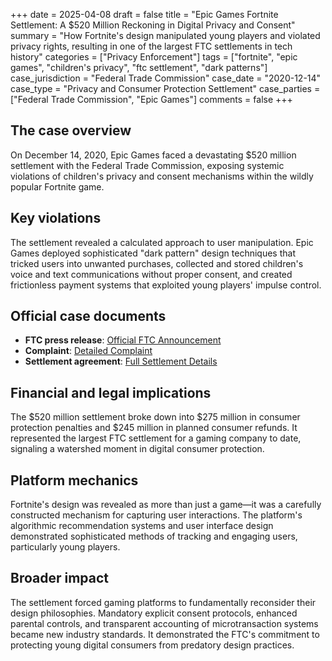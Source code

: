 +++
date = 2025-04-08
draft = false
title = "Epic Games Fortnite Settlement: A $520 Million Reckoning in Digital Privacy and Consent"
summary = "How Fortnite's design manipulated young players and violated privacy rights, resulting in one of the largest FTC settlements in tech history"
categories = ["Privacy Enforcement"]
tags = ["fortnite", "epic games", "children's privacy", "ftc settlement", "dark patterns"]
case_jurisdiction = "Federal Trade Commission"
case_date = "2020-12-14"
case_type = "Privacy and Consumer Protection Settlement"
case_parties = ["Federal Trade Commission", "Epic Games"]
comments = false
+++

## The case overview

On December 14, 2020, Epic Games faced a devastating $520 million settlement with the Federal Trade Commission, exposing systemic violations of children's privacy and consent mechanisms within the wildly popular Fortnite game.

## Key violations

The settlement revealed a calculated approach to user manipulation. Epic Games deployed sophisticated "dark pattern" design techniques that tricked users into unwanted purchases, collected and stored children's voice and text communications without proper consent, and created frictionless payment systems that exploited young players' impulse control.

## Official case documents
- **FTC press release**: [Official FTC Announcement](https://www.ftc.gov/news-events/news/press-releases/2022/12/fortnite-video-game-maker-epic-games-pay-more-half-billion-dollars-over-ftc-allegations)
- **Complaint**: [Detailed Complaint](https://www.ftc.gov/system/files/ftc_gov/pdf/2223087EpicGamesComplaint.pdf)
- **Settlement agreement**: [Full Settlement Details](https://www.ftc.gov/system/files/ftc_gov/pdf/1923203EpicGamesACCO.pdf)

## Financial and legal implications

The $520 million settlement broke down into $275 million in consumer protection penalties and $245 million in planned consumer refunds. It represented the largest FTC settlement for a gaming company to date, signaling a watershed moment in digital consumer protection.

## Platform mechanics

Fortnite's design was revealed as more than just a game—it was a carefully constructed mechanism for capturing user interactions. The platform's algorithmic recommendation systems and user interface design demonstrated sophisticated methods of tracking and engaging users, particularly young players.

## Broader impact

The settlement forced gaming platforms to fundamentally reconsider their design philosophies. Mandatory explicit consent protocols, enhanced parental controls, and transparent accounting of microtransaction systems became new industry standards. It demonstrated the FTC's commitment to protecting young digital consumers from predatory design practices.